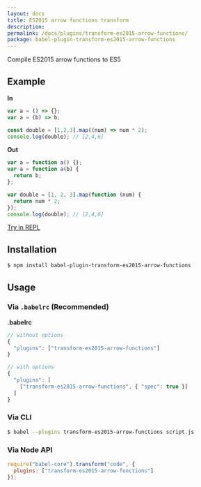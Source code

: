 ```yaml
---
layout: docs
title: ES2015 arrow functions transform
description:
permalink: /docs/plugins/transform-es2015-arrow-functions/
package: babel-plugin-transform-es2015-arrow-functions
---
```


Compile ES2015 arrow functions to ES5

## Example

**In**

```javascript
var a = () => {};
var a = (b) => b;

const double = [1,2,3].map((num) => num * 2);
console.log(double); // [2,4,6]
```

**Out**

```javascript
var a = function a() {};
var a = function a(b) {
  return b;
};

var double = [1, 2, 3].map(function (num) {
  return num * 2;
});
console.log(double); // [2,4,6]
```

[Try in REPL](http://babeljs.io/repl/#?evaluate=true&lineWrap=true&presets=es2015%2Ces2015-loose%2Creact&experimental=false&loose=false&spec=false&code=var%20a%20%3D%20()%20%3D%3E%20%7B%7D%3B%0Avar%20a%20%3D%20(b)%20%3D%3E%20b%3B%0A%0Aconst%20double%20%3D%20%5B1%2C2%2C3%5D.map((num)%20%3D%3E%20num%20*%202)%3B%0Aconsole.log(double)%3B%20%2F%2F%20%5B2%2C4%2C6%5D&playground=true)

## Installation

```sh
$ npm install babel-plugin-transform-es2015-arrow-functions
```

## Usage

### Via `.babelrc` (Recommended)

**.babelrc**

```js
// without options
{
  "plugins": ["transform-es2015-arrow-functions"]
}

// with options
{
  "plugins": [
    ["transform-es2015-arrow-functions", { "spec": true }]
  ]
}
```

### Via CLI

```sh
$ babel --plugins transform-es2015-arrow-functions script.js
```

### Via Node API

```javascript
require("babel-core").transform("code", {
  plugins: ["transform-es2015-arrow-functions"]
});
```
